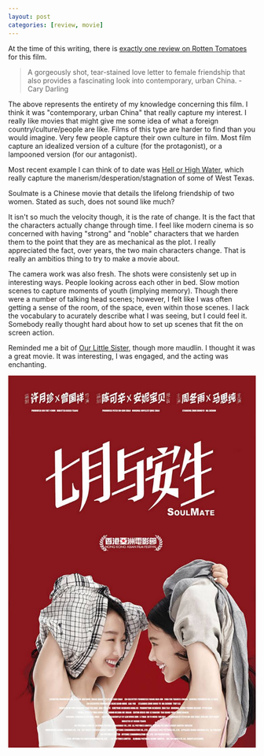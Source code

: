 ```yaml
---
layout: post
categories: [review, movie]
---
```

At the time of this writing, there is [exactly one review on Rotten Tomatoes](https://www.rottentomatoes.com/m/soulmate_2016/) for this film. 

> A gorgeously shot, tear-stained love letter to female friendship that also provides a fascinating look into contemporary, urban China. - Cary Darling

The above represents the entirety of my knowledge concerning this film. I think it was "contemporary, urban China" that really capture my interest. I really like movies that might give me some idea of what a foreign country/culture/people are like. Films of this type are harder to find than you would imagine. Very few people capture their own culture in film. Most film capture an idealized version of a culture (for the protagonist), or a lampooned version (for our antagonist). 

Most recent example I can think of to date was [Hell or High Water](https://www.rottentomatoes.com/m/hell_or_high_water/), which really capture the manerism/desperation/stagnation of some of West Texas.

Soulmate is a Chinese movie that details the lifelong friendship of two women. Stated as such, does not sound like much?

It isn't so much the velocity though, it is the rate of change. It is the fact that the characters actually change through time. I feel like modern cinema is so concerned with having "strong" and "noble" characters that we harden them to the point that they are as mechanical as the plot. I really appreciated the fact, over years, the two main characters change. That is really an ambitios thing to try to make a movie about. 

The camera work was also fresh. The shots were consistenly set up in interesting ways. People looking across each other in bed. Slow motion scenes to capture moments of youth (implying memory). Though there were a number of talking head scenes; however, I felt like I was often getting a sense of the room, of the space, even within those scenes. I lack the vocabulary to acurately describe what I was seeing, but I could feel it. Somebody really thought hard about how to set up scenes that fit the on screen action.

Reminded me a bit of [Our Little Sister](https://www.rottentomatoes.com/m/our_little_sister/), though more maudlin. I thought it was a great movie. It was interesting, I was engaged, and the acting was enchanting.

<div class="videos">
<div class="video">
<img src="/assets/soulmate.jpeg"/>
</div>
</div>
